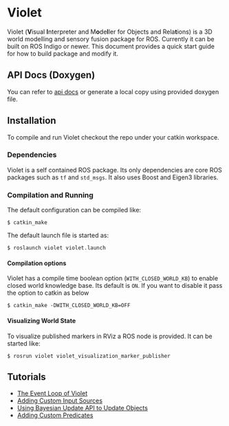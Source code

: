 # Violet

Violet (**V**isual **I**nterpreter and M**o**de**l**ler for Objects and Rela**t**ions) is a 3D world modelling and sensory fusion package for ROS. Currently it can be built on ROS Indigo or newer. This document provides a quick start guide for how to build package and modify it.


## API Docs (Doxygen)
You can refer to [api docs](url) or generate a local copy using provided doxygen file.

## Installation

To compile and run Violet checkout the repo under your catkin workspace.

### Dependencies

Violet is a self contained ROS package. Its only dependencies are core ROS packages such as `tf` and `std_msgs`. It also uses Boost and Eigen3 libraries.

### Compilation and Running
The default configuration can be compiled like:
```
$ catkin_make
```
The default launch file is started as:
```
$ roslaunch violet violet.launch
```

#### Compilation options

Violet has a compile time boolean option (`WITH_CLOSED_WORLD_KB`) to enable closed world knowledge base. Its default is `ON`.  If you want to disable it pass the option to catkin as below

```
$ catkin_make -DWITH_CLOSED_WORLD_KB=OFF
```


#### Visualizing World State
To visualize published markers in RViz a ROS node is provided. It can be started like:
```
$ rosrun violet violet_visualization_marker_publisher
```

## Tutorials
* [The Event Loop of Violet](event_loop.md)
* [Adding Custom Input Sources](adding_input_sources.md)
* [Using Bayesian Update API to Update Objects](using_bayes_update_api.md)
* [Adding Custom Predicates](adding_predicates.md)


